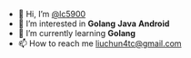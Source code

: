 - 👋 Hi, I’m [@lc5900](https://github.com/lc5900&bg_color=1e1e2e&text_color=cdd6f4&icon_color=cba6f7&title_color=94e2d5)
- 👀 I’m interested in **Golang** **Java** **Android**
- 🌱 I’m currently learning **Golang**
- 📫 How to reach me [liuchun4tc@gmail.com](mailto:liuchun4tc@gmail.com)

<!---
lc5900/lc5900 is a ✨ special ✨ repository because its `README.md` (this file) appears on your GitHub profile.
You can click the Preview link to take a look at your changes.
--->
